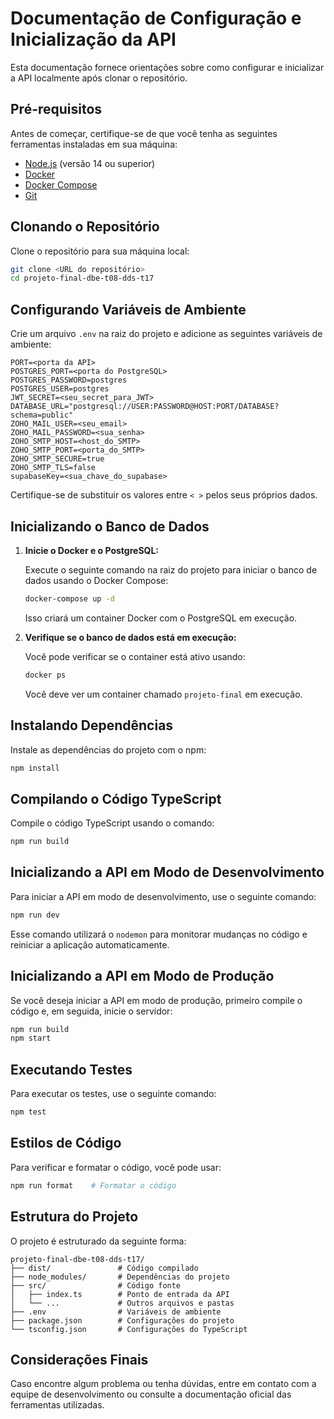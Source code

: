
# Documentação de Configuração e Inicialização da API

Esta documentação fornece orientações sobre como configurar e inicializar a API localmente após clonar o repositório.

## Pré-requisitos

Antes de começar, certifique-se de que você tenha as seguintes ferramentas instaladas em sua máquina:

- [Node.js](https://nodejs.org/) (versão 14 ou superior)
- [Docker](https://www.docker.com/)
- [Docker Compose](https://docs.docker.com/compose/)
- [Git](https://git-scm.com/)

## Clonando o Repositório

Clone o repositório para sua máquina local:

```bash
git clone <URL do repositório>
cd projeto-final-dbe-t08-dds-t17
```

## Configurando Variáveis de Ambiente

Crie um arquivo `.env` na raiz do projeto e adicione as seguintes variáveis de ambiente:

```plaintext
PORT=<porta da API>
POSTGRES_PORT=<porta do PostgreSQL>
POSTGRES_PASSWORD=postgres
POSTGRES_USER=postgres
JWT_SECRET=<seu_secret_para_JWT>
DATABASE_URL="postgresql://USER:PASSWORD@HOST:PORT/DATABASE?schema=public"
ZOHO_MAIL_USER=<seu_email>
ZOHO_MAIL_PASSWORD=<sua_senha>
ZOHO_SMTP_HOST=<host_do_SMTP>
ZOHO_SMTP_PORT=<porta_do_SMTP>
ZOHO_SMTP_SECURE=true
ZOHO_SMTP_TLS=false
supabaseKey=<sua_chave_do_supabase>
```

Certifique-se de substituir os valores entre `< >` pelos seus próprios dados.

## Inicializando o Banco de Dados

1. **Inicie o Docker e o PostgreSQL:**

   Execute o seguinte comando na raiz do projeto para iniciar o banco de dados usando o Docker Compose:

   ```bash
   docker-compose up -d
   ```

   Isso criará um container Docker com o PostgreSQL em execução.

2. **Verifique se o banco de dados está em execução:**

   Você pode verificar se o container está ativo usando:

   ```bash
   docker ps
   ```

   Você deve ver um container chamado `projeto-final` em execução.

## Instalando Dependências

Instale as dependências do projeto com o npm:

```bash
npm install
```

## Compilando o Código TypeScript

Compile o código TypeScript usando o comando:

```bash
npm run build
```

## Inicializando a API em Modo de Desenvolvimento

Para iniciar a API em modo de desenvolvimento, use o seguinte comando:

```bash
npm run dev
```

Esse comando utilizará o `nodemon` para monitorar mudanças no código e reiniciar a aplicação automaticamente.

## Inicializando a API em Modo de Produção

Se você deseja iniciar a API em modo de produção, primeiro compile o código e, em seguida, inicie o servidor:

```bash
npm run build
npm start
```

## Executando Testes

Para executar os testes, use o seguinte comando:

```bash
npm test
```

## Estilos de Código

Para verificar e formatar o código, você pode usar:

```bash
npm run format    # Formatar o código
```

## Estrutura do Projeto

O projeto é estruturado da seguinte forma:

```
projeto-final-dbe-t08-dds-t17/
├── dist/               # Código compilado
├── node_modules/       # Dependências do projeto
├── src/                # Código fonte
│   ├── index.ts        # Ponto de entrada da API
│   └── ...             # Outros arquivos e pastas
├── .env                # Variáveis de ambiente
├── package.json        # Configurações do projeto
└── tsconfig.json       # Configurações do TypeScript
```

## Considerações Finais

Caso encontre algum problema ou tenha dúvidas, entre em contato com a equipe de desenvolvimento ou consulte a documentação oficial das ferramentas utilizadas.

